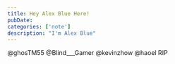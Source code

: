 ```yaml
---
title: Hey Alex Blue Here!
pubDate: 
categories: ['note']
description: "I'm Alex Blue"
---
```


@ghosTM55 @Blind___Gamer @kevinzhow @haoel RIP